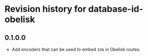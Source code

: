 # Revision history for database-id-obelisk

## 0.1.0.0

* Add encoders that can be used to embed `Id`s in Obelisk routes.
